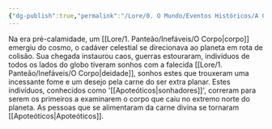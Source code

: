 ```yaml
---
{"dg-publish":true,"permalink":"/Lore/0. O Mundo/Eventos Históricos/A Calamidade/","updated":"2025-06-25T09:13:18.116-03:00"}
---
```


Na era pré-calamidade, um [[Lore/1. Panteão/Inefáveis/O Corpo\|corpo]] emergiu do cosmo, o cadáver celestial se direcionava ao planeta em rota de colisão. 
Sua chegada instaurou caos, guerras estouraram, indivíduos de todos os lados do globo tiveram sonhos com a falecida [[Lore/1. Panteão/Inefáveis/O Corpo\|deidade]], sonhos estes que trouxeram uma incessante fome e um desejo pela carne do ser extra planar. Estes indivíduos, conhecidos como '[[Apoteóticos\|sonhadores]]', correram para serem os primeiros a examinarem o corpo que caiu no extremo norte do planeta.
As pessoas que se alimentaram da carne divina se tornaram [[Apoteóticos\|Apoteóticos]].
